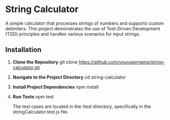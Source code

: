 # String Calculator

A simple calculator that processes strings of numbers and supports custom delimiters. This project demonstrates the use of Test-Driven Development (TDD) principles and handles various scenarios for input strings.

## Installation

1. **Clone the Repository**
   git clone https://github.com/yourusername/string-calculator.git

2. **Navigate to the Project Directory**
    cd string-calculator

3. **Install Project Dependencies**
    npm install

4. **Run Tests**
    npm test
    
    The test cases are located in the /test directory, specifically in the stringCalculator.test.js file.





